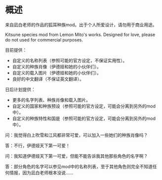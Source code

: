 # 概述

来自凪白老师的作品的狐耳种族mod。出于个人所爱设计，请勿用于商业用途。

Kitsune species mod from Lemon Mito's works. Designed for love, please do not used for commercial purposes.

目前提供：

* 自定义的名称列表（参照可能的官方设定，不保证实用性）。
* 自定义的种族肖像（伊德娅和她的小伙伴们）。
* 自定义的载入图片（伊德娅和她的小伙伴们）。
* 良好的中文翻译（不保证英文翻译）。

日后计划提供：

* 更多的名字列表、种族肖像和载入图片。
* 自定义的国家和种族预设（参照可能的官方设定，可能会分离到另外的mod中）。
* 自定义的种族特性和国是（参照可能的官方设定，可能会分离到另外的mod中）。

问：我觉得白上吹雪和江风都非常可爱，可以加入一些她们的种族肖像吗？

答：不行，伊德娅天下第一可爱！

问：我知道伊德娅天下第一可爱，但能不能告诉我其他那些角色的名字啊？

答：部分角色的名字可以参见mod中的名称列表，至于其他角色则完全不知道任何情报，因为凪白老师根本没说……
